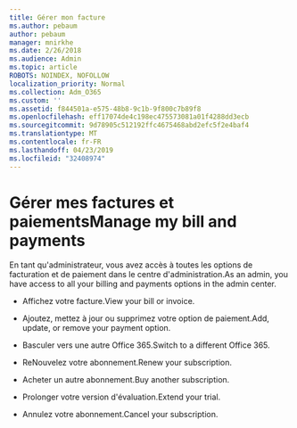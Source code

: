 ```yaml
---
title: Gérer mon facture
ms.author: pebaum
author: pebaum
manager: mnirkhe
ms.date: 2/26/2018
ms.audience: Admin
ms.topic: article
ROBOTS: NOINDEX, NOFOLLOW
localization_priority: Normal
ms.collection: Adm_O365
ms.custom: ''
ms.assetid: f844501a-e575-48b8-9c1b-9f800c7b89f8
ms.openlocfilehash: eff17074de4c198ec475573081a01f4288dd3ecb
ms.sourcegitcommit: 9d78905c512192ffc4675468abd2efc5f2e4baf4
ms.translationtype: MT
ms.contentlocale: fr-FR
ms.lasthandoff: 04/23/2019
ms.locfileid: "32408974"
---
```

# <a name="manage-my-bill-and-payments"></a><span data-ttu-id="b29e8-102">Gérer mes factures et paiements</span><span class="sxs-lookup"><span data-stu-id="b29e8-102">Manage my bill and payments</span></span>

<span data-ttu-id="b29e8-103">En tant qu'administrateur, vous avez accès à toutes les options de facturation et de paiement dans le centre d'administration.</span><span class="sxs-lookup"><span data-stu-id="b29e8-103">As an admin, you have access to all your billing and payments options in the admin center.</span></span>
  
- <span data-ttu-id="b29e8-104">Affichez votre facture.</span><span class="sxs-lookup"><span data-stu-id="b29e8-104">View your bill or invoice.</span></span>
    
- <span data-ttu-id="b29e8-105">Ajoutez, mettez à jour ou supprimez votre option de paiement.</span><span class="sxs-lookup"><span data-stu-id="b29e8-105">Add, update, or remove your payment option.</span></span>
    
- <span data-ttu-id="b29e8-106">Basculer vers une autre Office 365.</span><span class="sxs-lookup"><span data-stu-id="b29e8-106">Switch to a different Office 365.</span></span>
    
- <span data-ttu-id="b29e8-107">ReNouvelez votre abonnement.</span><span class="sxs-lookup"><span data-stu-id="b29e8-107">Renew your subscription.</span></span>
    
- <span data-ttu-id="b29e8-108">Acheter un autre abonnement.</span><span class="sxs-lookup"><span data-stu-id="b29e8-108">Buy another subscription.</span></span>
    
- <span data-ttu-id="b29e8-109">Prolonger votre version d'évaluation.</span><span class="sxs-lookup"><span data-stu-id="b29e8-109">Extend your trial.</span></span>
    
- <span data-ttu-id="b29e8-110">Annulez votre abonnement.</span><span class="sxs-lookup"><span data-stu-id="b29e8-110">Cancel your subscription.</span></span>
    

